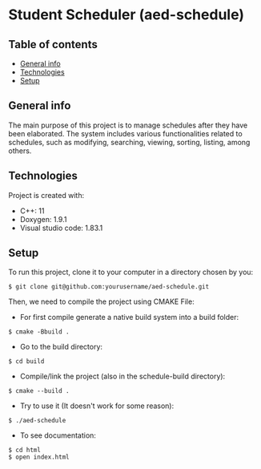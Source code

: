 # Student Scheduler (aed-schedule)

## Table of contents
* [General info](#general-info)
* [Technologies](#technologies)
* [Setup](#setup)

## General info
The main purpose of this project is to manage schedules after they have been elaborated.
The system includes various functionalities related to schedules, such as modifying,
searching, viewing, sorting, listing, among others.
	
## Technologies
Project is created with:
* C++: 11
* Doxygen: 1.9.1
* Visual studio code: 1.83.1
	
## Setup
To run this project, clone it to your computer in a directory chosen by you:

```
$ git clone git@github.com:yourusername/aed-schedule.git
```

Then, we need to compile the project using CMAKE File:

- For first compile generate a native build system into a build folder:

```
$ cmake -Bbuild .
```

- Go to the build directory:

```
$ cd build
```

- Compile/link the project (also in the schedule-build directory):

```
$ cmake --build .
```

- Try to use it (It doesn't work for some reason):

```
$ ./aed-schedule 
```

- To see documentation:

```
$ cd html
$ open index.html
```


